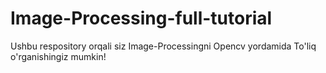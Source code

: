 # Image-Processing-full-tutorial
Ushbu respository orqali siz Image-Processingni Opencv yordamida To'liq o'rganishingiz mumkin!
